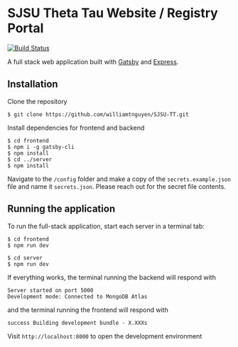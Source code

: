 # SJSU Theta Tau Website / Registry Portal

[![Build Status](https://travis-ci.org/williamtnguyen/SJSU-TT.svg?branch=master)](https://travis-ci.com/williamtnguyen/SJSU-TT)

A full stack web application built with [Gatsby](https://github.com/gatsbyjs/gatsby) and [Express](https://github.com/expressjs/express).

## Installation

Clone the repository

```
$ git clone https://github.com/williamtnguyen/SJSU-TT.git
```

Install dependencies for frontend and backend

```
$ cd frontend
$ npm i -g gatsby-cli
$ npm install
$ cd ../server
$ npm install
```

Navigate to the `/config` folder and make a copy of the `secrets.example.json` file and name it `secrets.json`. Please reach out for the secret file contents.

## Running the application

To run the full-stack application, start each server in a terminal tab:

```
$ cd frontend
$ npm run dev
```

```
$ cd server
$ npm run dev
```

If everything works, the terminal running the backend will respond with

```
Server started on port 5000
Development mode: Connected to MongoDB Atlas
```

and the terminal running the frontend will respond with

```
success Building development bundle - X.XXXs
```

Visit `http://localhost:8000` to open the development environment
